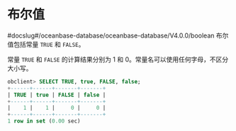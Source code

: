 布尔值 
========================
#docslug#/oceanbase-database/oceanbase-database/V4.0.0/boolean
布尔值包括常量 `TRUE` 和 `FALSE`。

常量 `TRUE` 和 `FALSE` 的计算结果分别为 1 和 0。常量名可以使用任何字母，不区分大小写。

```sql
obclient> SELECT TRUE, true, FALSE, false;
+------+------+-------+-------+
| TRUE | true | FALSE | false |
+------+------+-------+-------+
|    1 |    1 |     0 |     0 |
+------+------+-------+-------+
1 row in set (0.00 sec)
```


